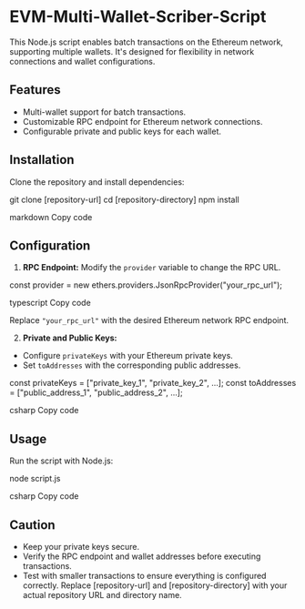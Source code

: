 # EVM-Multi-Wallet-Scriber-Script


This Node.js script enables batch transactions on the Ethereum network, supporting multiple wallets. It's designed for flexibility in network connections and wallet configurations.

## Features

- Multi-wallet support for batch transactions.
- Customizable RPC endpoint for Ethereum network connections.
- Configurable private and public keys for each wallet.

## Installation

Clone the repository and install dependencies:

git clone [repository-url]
cd [repository-directory]
npm install

markdown
Copy code

## Configuration

1. **RPC Endpoint:** Modify the `provider` variable to change the RPC URL.

const provider = new ethers.providers.JsonRpcProvider("your_rpc_url");

typescript
Copy code

Replace `"your_rpc_url"` with the desired Ethereum network RPC endpoint.

2. **Private and Public Keys:** 

- Configure `privateKeys` with your Ethereum private keys.
- Set `toAddresses` with the corresponding public addresses.

const privateKeys = ["private_key_1", "private_key_2", ...];
const toAddresses = ["public_address_1", "public_address_2", ...];

csharp
Copy code

## Usage

Run the script with Node.js:

node script.js

csharp
Copy code

## Caution

- Keep your private keys secure.
- Verify the RPC endpoint and wallet addresses before executing transactions.
- Test with smaller transactions to ensure everything is configured correctly.
Replace [repository-url] and [repository-directory] with your actual repository URL and directory name.
